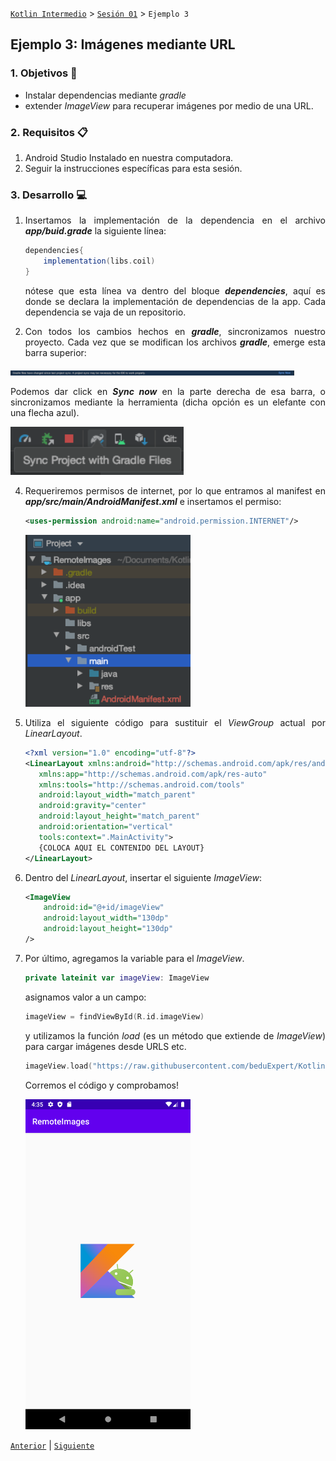 [`Kotlin Intermedio`](../../Readme.md) > [`Sesión 01`](../Readme.md) > `Ejemplo 3`

## Ejemplo 3: Imágenes mediante URL

<div style="text-align: justify;">

### 1. Objetivos :dart:

- Instalar dependencias mediante _gradle_
- extender _ImageView_ para recuperar imágenes por medio de una URL.

### 2. Requisitos :clipboard:

1. Android Studio Instalado en nuestra computadora.
2. Seguir la instrucciones específicas para esta sesión.

### 3. Desarrollo :computer:

1. Insertamos la implementación de la dependencia en el archivo ___app/buid.grade___ la siguiente línea:

    ```gradle
    dependencies{
        implementation(libs.coil)
    }
    ```

    nótese que esta línea va dentro del bloque ___dependencies___, aquí es donde se declara la implementación de dependencias de la app. Cada dependencia se vaja de un repositorio.

2. Con todos los cambios hechos en ___gradle___, sincronizamos nuestro proyecto. Cada vez que se modifican los archivos ___gradle___, emerge esta barra superior: 

<img src="images/0.png" width="90%"/>

Podemos dar click en ___Sync now___ en la parte derecha de esa barra, o sincronizamos mediante la herramienta (dicha opción es un elefante con una flecha azul).

<img src="images/1.png" width="55%"/>

4. Requeriremos permisos de internet, por lo que entramos al manifest en ___app/src/main/AndroidManifest.xml___ e insertamos el permiso:

    ```xml
    <uses-permission android:name="android.permission.INTERNET"/>
    ```

    <img src="images/2.png" width="55%"/>

5. Utiliza el siguiente código para sustituir el _ViewGroup_ actual por _LinearLayout_.

   ```xml
   <?xml version="1.0" encoding="utf-8"?>
   <LinearLayout xmlns:android="http://schemas.android.com/apk/res/android"
      xmlns:app="http://schemas.android.com/apk/res-auto"
      xmlns:tools="http://schemas.android.com/tools"
      android:layout_width="match_parent"
      android:gravity="center"
      android:layout_height="match_parent"
      android:orientation="vertical"
      tools:context=".MainActivity">
      {COLOCA AQUI EL CONTENIDO DEL LAYOUT}
   </LinearLayout>
   ```

6. Dentro del _LinearLayout_, insertar el siguiente _ImageView_:

    ```xml
    <ImageView
        android:id="@+id/imageView"
        android:layout_width="130dp"
        android:layout_height="130dp"
    />
    ```

7. Por último, agregamos la variable para el _ImageView_.

    ```kotlin
    private lateinit var imageView: ImageView
    ```

    asignamos valor a un campo:

    ```kotlin
    imageView = findViewById(R.id.imageView)
    ```

    y utilizamos la función _load_ (es un método que extiende de _ImageView_) para cargar imágenes desde URLS etc.

    ```kotlin
    imageView.load("https://raw.githubusercontent.com/beduExpert/Kotlin-Intermedio-GN/master/images/android-kotlin.png")
    ```

    Corremos el código y comprobamos!

    <img src="images/3.png" width="55%"/>



[`Anterior`](../Reto-02/Readme.md) | [`Siguiente`](../Proyecto/Readme.md)

</div>
